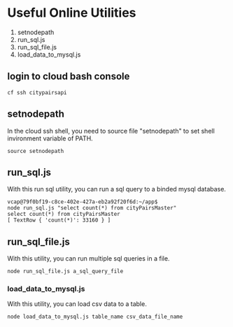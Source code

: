 # Useful Online Utilities

1. setnodepath
2. run_sql.js
3. run_sql_file.js
4. load_data_to_mysql.js

## login to cloud bash console
```
cf ssh citypairsapi
```

## setnodepath

In the cloud ssh shell, you need to source file "setnodepath" to set shell invironment variable of PATH.

```
source setnodepath
```

## run_sql.js

With this run sql utility, you can run a sql query to a binded mysql database.

```
vcap@79f0bf19-c8ce-402e-427a-eb2a92f20f6d:~/app$ 
node run_sql.js "select count(*) from cityPairsMaster"
select count(*) from cityPairsMaster
[ TextRow { 'count(*)': 33160 } ]
```

## run_sql_file.js

With this utility, you can run multiple sql queries in a file.

```
node run_sql_file.js a_sql_query_file
```

### load_data_to_mysql.js
With this utility, you can load csv data to a table.

```
node load_data_to_mysql.js table_name csv_data_file_name
```

